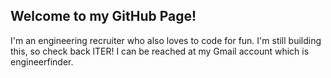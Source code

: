 ## Welcome to my GitHub Page!

I'm an engineering recruiter who also loves to code for fun. I'm still building this, so check back lTER! I can be reached at my Gmail account which is engineerfinder.
